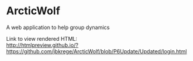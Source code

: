 # ArcticWolf
A web application to help group dynamics     
     
Link to view rendered HTML:     
http://htmlpreview.github.io/?https://github.com/jbkrege/ArcticWolf/blob/P6Update/Updated/login.html
